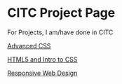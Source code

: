 # CITC Project Page
For Projects, I am/have done in CITC

<a href="HTML5 and Intro to CSS/index.html">Advanced CSS</a>

<a href="public_html/index.html">HTML5 and Intro to CSS</a>

<a href="RespondWeb/public_html">Responsive Web Design</a>
